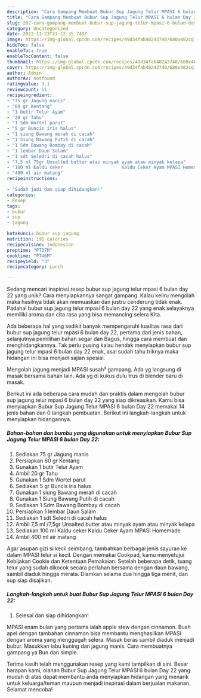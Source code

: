 ```yaml
---
description: "Cara Gampang Membuat Bubur Sup Jagung Telur MPASI 6 bulan Day 22 yang Bisa Manjain Lidah"
title: "Cara Gampang Membuat Bubur Sup Jagung Telur MPASI 6 bulan Day 22 yang Bisa Manjain Lidah"
slug: 202-cara-gampang-membuat-bubur-sup-jagung-telur-mpasi-6-bulan-day-22-yang-bisa-manjain-lidah
category: Uncategorized
date: 2022-11-23T21:12:35.749Z
image: https://img-global.cpcdn.com/recipes/49d34fab40243740/680x482cq70/bubur-sup-jagung-telur-mpasi-6-bulan-day-22-foto-resep-utama.jpg
hideToc: false
enableToc: true
enableTocContent: false
thumbnail: https://img-global.cpcdn.com/recipes/49d34fab40243740/680x482cq70/bubur-sup-jagung-telur-mpasi-6-bulan-day-22-foto-resep-utama.jpg
cover: https://img-global.cpcdn.com/recipes/49d34fab40243740/680x482cq70/bubur-sup-jagung-telur-mpasi-6-bulan-day-22-foto-resep-utama.jpg
author: Admin
authorAv: notfound
ratingvalue: 3.1
reviewcount: 11
recipeingredient:
- "75 gr Jagung manis"
- "60 gr Kentang"
- "1 butir Telur Ayam"
- "20 gr Tahu"
- "1 Sdm Wortel parut"
- "5 gr Buncis iris halus"
- "1 siung Bawang merah di cacah"
- "1 Siung Bawang Putih di cacah"
- "1 Sdm Bawang Bombay di cacah"
- "1 lembar Daun Salam"
- "1 sdt Seledri di cacah halus"
- "7,5 ml 75gr Unsalted butter atau minyak ayam atau minyak kelapa"
- "100 ml Kaldu ceker                      Kaldu Ceker Ayam MPASI Homemade"
- "400 ml air matang"
recipeinstructions:

- "Sudah jadi dan siap dihidangkan!"
categories:
- Resep
tags:
- bubur
- sup
- jagung

katakunci: bubur sup jagung 
nutrition: 191 calories
recipecuisine: Indonesian
preptime: "PT37M"
cooktime: "PT46M"
recipeyield: "3"
recipecategory: Lunch

---
```





Sedang mencari inspirasi resep bubur sup jagung telur mpasi 6 bulan day 22 yang unik? Cara menyiapkannya sangat gampang. Kalau keliru mengolah maka hasilnya tidak akan memuaskan dan justru cenderung tidak enak. Padahal bubur sup jagung telur mpasi 6 bulan day 22 yang enak selayaknya memiliki aroma dan cita rasa yang bisa memancing selera Kita.





Ada beberapa hal yang sedikit banyak mempengaruhi kualitas rasa dari bubur sup jagung telur mpasi 6 bulan day 22, pertama dari jenis bahan, selanjutnya pemilihan bahan segar dan Bagus, hingga cara membuat dan menghidangkannya. Tak perlu pusing kalau hendak menyiapkan bubur sup jagung telur mpasi 6 bulan day 22 enak,      asal sudah tahu triknya maka hidangan ini bisa menjadi sajian spesial.














Mengolah jagung menjadi MPASI susah² gampang. Ada yg langsung di masak bersama bahan lain. Ada yg di kukus dulu trus di blender baru di masak.






Berikut ini ada beberapa cara mudah dan praktis dalam mengolah bubur sup jagung telur mpasi 6 bulan day 22 yang siap dikreasikan. Kamu bisa menyiapkan Bubur Sup Jagung Telur MPASI 6 bulan Day 22 memakai 14 jenis bahan dan 0 langkah pembuatan. Berikut ini langkah-langkah untuk menyiapkan hidangannya.

<!--inarticleads1-->

##### Bahan-bahan dan bumbu yang digunakan untuk menyiapkan Bubur Sup Jagung Telur MPASI 6 bulan Day 22:

1. Sediakan 75 gr Jagung manis
1. Persiapkan 60 gr Kentang
1. Gunakan 1 butir Telur Ayam
1. Ambil 20 gr Tahu
1. Gunakan 1 Sdm Wortel parut
1. Sediakan 5 gr Buncis iris halus
1. Gunakan 1 siung Bawang merah di cacah
1. Gunakan 1 Siung Bawang Putih di cacah
1. Sediakan 1 Sdm Bawang Bombay di cacah
1. Persiapkan 1 lembar Daun Salam
1. Sediakan 1 sdt Seledri di cacah halus
1. Ambil 7,5 ml /7,5gr Unsalted butter atau minyak ayam atau minyak kelapa
1. Sediakan 100 ml Kaldu ceker                      Kaldu Ceker Ayam MPASI Homemade
1. Ambil 400 ml air matang


Agar asupan gizi si kecil seimbang, tambahkan berbagai jenis sayuran ke dalam MPASI telur si kecil. Dengan memakai Cookpad, kamu menyetujui Kebijakan Cookie dan Ketentuan Pemakaian. Setelah beberapa detik, tuang telur yang sudah dikocok secara perlahan bersama dengan daun bawang, sambil diaduk hingga merata. Diamkan selama dua hingga tiga menit, dan sup siap disajikan. 

<!--inarticleads2-->

##### Langkah-langkah untuk buat Bubur Sup Jagung Telur MPASI 6 bulan Day 22:


1. Selesai dan siap dihidangkan!

MPASI enam bulan yang pertama ialah apple stew dengan cinnamon. Buah apel dengan tambahan cinnamon bisa membantu menghasilkan MPASI dengan aroma yang menggugah selera. Masak beras sambil diaduk menjadi bubur. Masukkan labu kuning dan jagung manis. Cara membuatnya gampang ya Bun dan simple. 

Terima kasih telah menggunakan resep yang kami tampilkan di sini. Besar harapan kami, olahan Bubur Sup Jagung Telur MPASI 6 bulan Day 22 yang mudah di atas dapat membantu anda menyiapkan hidangan yang menarik untuk keluarga/teman maupun menjadi inspirasi dalam berjualan makanan. Selamat mencoba!
